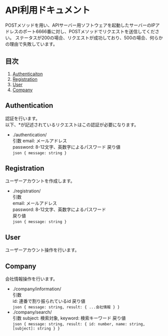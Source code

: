 # API利用ドキュメント
POSTメソッドを用い、APIサーバー用ソフトウェアを起動したサーバーのIPアドレスのポート6666番に対し、POSTメソッドでリクエストを送信してください。
ステータスが200の場合、リクエストが成功しており、500の場合、何らかの理由で失敗しています。

## 目次
1. [Authenticaiton](#authentication)
1. [Registration](#registration)
1. [User](#user)
1. [Company](#company)

## Authentication
認証を行います。  
以下、*が記述されているリクエストはこの認証が必要になります。
- ./authentication/  
    引数
        email: メールアドレス  
        password: 8-12文字、英数字によるパスワード
    戻り値  
        ```json
            {
                message: string
            }
        ```

## Registration
ユーザーアカウントを作成します。
- ./registration/  
    引数  
        email: メールアドレス  
        password: 8-12文字、英数字によるパスワード  
    戻り値  
        ```json
            {
                message: string
            }
        ```

## User
ユーザーアカウント操作を行います。

## Company
会社情報操作を行います。
- ./company/information/  
    引数  
        id: 連番で割り振られているid
    戻り値  
        ```json
            {
                message: string,
                result: {
                    ...会社情報
                }
            }
        ```
- ./company/search/  
    引数
        subject: 検索対象,
        keyword: 検索キーワード
    戻り値  
        ```json
            {
                message: string,
                result: {
                    id: number,
                    name: string,
                    [subject]: string
                }
            }
        ```
